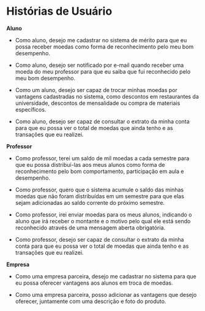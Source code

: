 # Histórias de Usuário

**Aluno**
- Como aluno, desejo me cadastrar no sistema de mérito para que eu possa receber moedas como forma de reconhecimento pelo meu bom desempenho.

- Como aluno, desejo ser notificado por e-mail quando receber uma moeda do meu professor para que eu saiba que fui reconhecido pelo meu bom desempenho.

 - Como um aluno, desejo ser capaz de trocar minhas moedas por vantagens cadastradas no sistema, como descontos em restaurantes da universidade, descontos de mensalidade ou compra de materiais específicos.

 - Como aluno, desejo ser capaz de consultar o extrato da minha conta para que eu possa ver o total de moedas que ainda tenho e as transações que eu realizei.

**Professor**

- Como professor, terei um saldo de mil moedas a cada semestre para que eu possa distribuí-las aos meus alunos como forma de reconhecimento pelo bom comportamento, participação em aula e desempenho.
 
 - Como professor, quero que o sistema acumule o saldo das minhas moedas que não foram distribuídas em um semestre para que elas sejam adicionadas ao saldo corrente do próximo semestre.
 
- Como professor, irei enviar moedas para os meus alunos, indicando o aluno que irá receber o montante e o motivo pelo qual ele está sendo reconhecido através de uma mensagem aberta obrigatória.

-   Como professor, desejo ser capaz de consultar o extrato da minha conta para que eu possa ver o total de moedas que ainda tenho e as transações que eu realizei.

**Empresa**
- Como uma empresa parceira, desejo me cadastrar no sistema para que eu possa oferecer vantagens aos alunos em troca de moedas.
    
 - Como uma empresa parceira, posso adicionar as vantagens que desejo oferecer, juntamente com uma descrição e foto do produto.